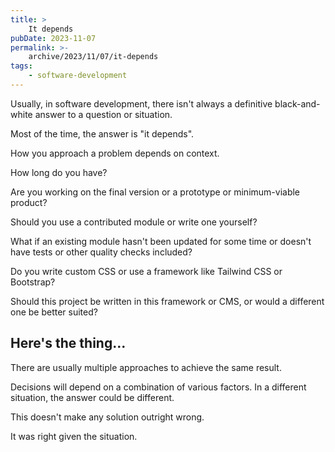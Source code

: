 ```yaml
---
title: >
    It depends
pubDate: 2023-11-07
permalink: >-
    archive/2023/11/07/it-depends
tags:
    - software-development
---
```


Usually, in software development, there isn't always a definitive black-and-white answer to a question or situation.

Most of the time, the answer is "it depends".

How you approach a problem depends on context.

How long do you have?

Are you working on the final version or a prototype or minimum-viable product?

Should you use a contributed module or write one yourself?

What if an existing module hasn't been updated for some time or doesn't have tests or other quality checks included?

Do you write custom CSS or use a framework like Tailwind CSS or Bootstrap?

Should this project be written in this framework or CMS, or would a different one be better suited?

## Here's the thing...

There are usually multiple approaches to achieve the same result.

Decisions will depend on a combination of various factors. In a different situation, the answer could be different.

This doesn't make any solution outright wrong.

It was right given the situation.
